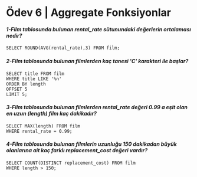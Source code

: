 # Ödev 6 | Aggregate Fonksiyonlar
#### *1-Film tablosunda bulunan rental_rate sütunundaki değerlerin ortalaması nedir?*
```
SELECT ROUND(AVG(rental_rate),3) FROM film;
```
#### *2-Film tablosunda bulunan filmlerden kaç tanesi 'C' karakteri ile başlar?*
```
SELECT title FROM film
WHERE title LIKE '%n'
ORDER BY length
OFFSET 5
LIMIT 5;
```
#### *3-Film tablosunda bulunan filmlerden rental_rate değeri 0.99 a eşit olan en uzun (length) film kaç dakikadır?*
```
SELECT MAX(length) FROM film
WHERE rental_rate = 0.99;
```
#### *4-Film tablosunda bulunan filmlerin uzunluğu 150 dakikadan büyük olanlarına ait kaç farklı replacement_cost değeri vardır?*
```
SELECT COUNT(DISTINCT replacement_cost) FROM film
WHERE length > 150;
```
